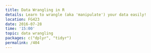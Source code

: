```yaml
---
title: Data Wrangling in R
details: Learn to wrangle (aka 'manipulate') your data easily!
location: FG423
date: 2016-07-28
time: '15:00'
topic: data wrangling
packages: c("dplyr", "tidyr")
permalink: /404
---
```

